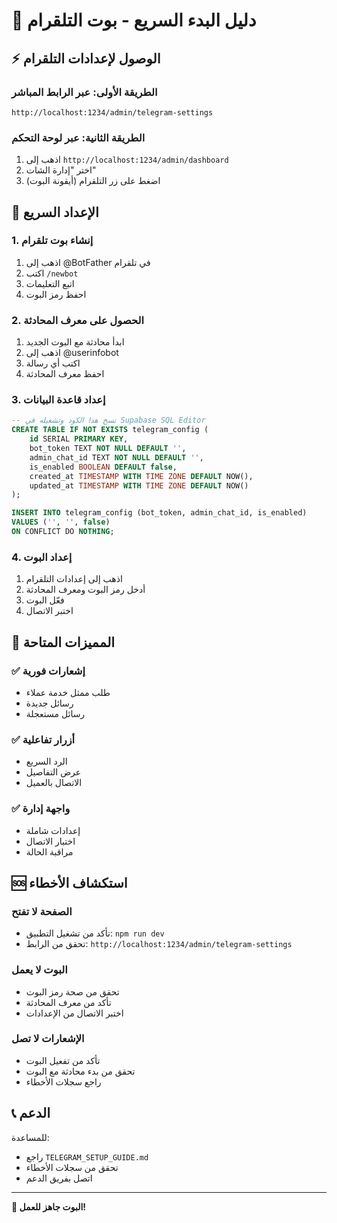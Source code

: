 # 🚀 دليل البدء السريع - بوت التلقرام

## ⚡ الوصول لإعدادات التلقرام

### الطريقة الأولى: عبر الرابط المباشر
```
http://localhost:1234/admin/telegram-settings
```

### الطريقة الثانية: عبر لوحة التحكم
1. اذهب إلى `http://localhost:1234/admin/dashboard`
2. اختر "إدارة الشات"
3. اضغط على زر التلقرام (أيقونة البوت)

## 🔧 الإعداد السريع

### 1. إنشاء بوت تلقرام
1. اذهب إلى @BotFather في تلقرام
2. اكتب `/newbot`
3. اتبع التعليمات
4. احفظ رمز البوت

### 2. الحصول على معرف المحادثة
1. ابدأ محادثة مع البوت الجديد
2. اذهب إلى @userinfobot
3. اكتب أي رسالة
4. احفظ معرف المحادثة

### 3. إعداد قاعدة البيانات
```sql
-- نسخ هذا الكود وتشغيله في Supabase SQL Editor
CREATE TABLE IF NOT EXISTS telegram_config (
    id SERIAL PRIMARY KEY,
    bot_token TEXT NOT NULL DEFAULT '',
    admin_chat_id TEXT NOT NULL DEFAULT '',
    is_enabled BOOLEAN DEFAULT false,
    created_at TIMESTAMP WITH TIME ZONE DEFAULT NOW(),
    updated_at TIMESTAMP WITH TIME ZONE DEFAULT NOW()
);

INSERT INTO telegram_config (bot_token, admin_chat_id, is_enabled) 
VALUES ('', '', false)
ON CONFLICT DO NOTHING;
```

### 4. إعداد البوت
1. اذهب إلى إعدادات التلقرام
2. أدخل رمز البوت ومعرف المحادثة
3. فعّل البوت
4. اختبر الاتصال

## 🎯 المميزات المتاحة

### ✅ إشعارات فورية
- طلب ممثل خدمة عملاء
- رسائل جديدة
- رسائل مستعجلة

### ✅ أزرار تفاعلية
- الرد السريع
- عرض التفاصيل
- الاتصال بالعميل

### ✅ واجهة إدارة
- إعدادات شاملة
- اختبار الاتصال
- مراقبة الحالة

## 🆘 استكشاف الأخطاء

### الصفحة لا تفتح
- تأكد من تشغيل التطبيق: `npm run dev`
- تحقق من الرابط: `http://localhost:1234/admin/telegram-settings`

### البوت لا يعمل
- تحقق من صحة رمز البوت
- تأكد من معرف المحادثة
- اختبر الاتصال من الإعدادات

### الإشعارات لا تصل
- تأكد من تفعيل البوت
- تحقق من بدء محادثة مع البوت
- راجع سجلات الأخطاء

## 📞 الدعم

للمساعدة:
- راجع `TELEGRAM_SETUP_GUIDE.md`
- تحقق من سجلات الأخطاء
- اتصل بفريق الدعم

---

**🎉 البوت جاهز للعمل!**
